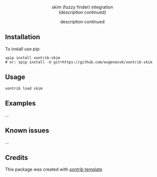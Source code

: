 <p align="center">
skim (fuzzy finder) integration
<br>
(description continued)
</p>

<p align="center">  
description continued
</p>


## Installation

To install use pip:

```xsh
xpip install xontrib-skim
# or: xpip install -U git+https://github.com/eugenesvk/xontrib-skim
```

## Usage

```xsh
xontrib load skim
```

## Examples

...

## Known issues

...

## Credits

This package was created with [xontrib template](https://github.com/xonsh/xontrib-template)
